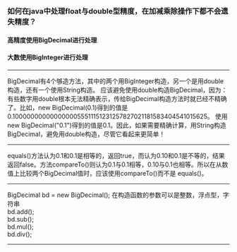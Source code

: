 ### 如何在java中处理float与double型精度，在加减乘除操作下都不会遗失精度？
#### 高精度使用BigDecimal进行处理
#### 大数使用BigInteger进行处理
---------------------

BigDecimal有4个够造方法，其中的两个用BigInteger构造，另一个是用double构造，还有一个使用String构造。
应该避免使用double构造BigDecimal，因为：有些数字用double根本无法精确表示，传给BigDecimal构造方法时就已经不精确了。比如，new BigDecimal(0.1)得到的值是0.1000000000000000055511151231257827021181583404541015625。
使用new BigDecimal("0.1")得到的值是0.1。因此，如果需要精确计算，用String构造BigDecimal，避免用double构造，尽管它看起来更简单！


--------------------- 

 equals()方法认为0.1和0.1是相等的，返回true，而认为0.10和0.1是不等的，结果返回false。方法compareTo()则认为0.1与0.1相等，0.10与0.1也相等。所以在从数值上比较两个BigDecimal值时，应该使用compareTo()而不是 equals()。

--------------------- 

BigDecimal bd = new BigDecimal();
在构造函数的参数可以是整数，浮点型，字符串  
bd.add();    
bd.sub();  
bd.mul();  
bd.div();  

--------------------- 


